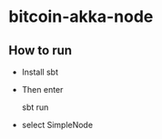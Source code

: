 bitcoin-akka-node
==============

How to run
--------------


- Install sbt
- Then enter

    sbt run

- select SimpleNode